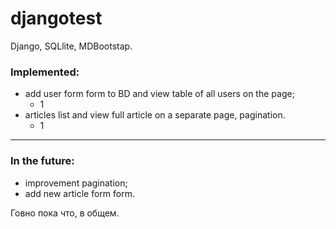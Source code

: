 # djangotest
Django, SQLlite, MDBootstap.

### Implemented:
* add user form form to BD and view table of all users on the page;
  * 1
* articles list and view full article on a separate page, pagination.
  * 1
---
### In the future:
- improvement pagination;
- add new article form form.

Говно пока что, в общем.
